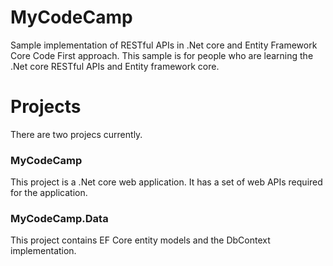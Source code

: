 # MyCodeCamp
Sample implementation of RESTful APIs in .Net core and Entity Framework Core Code First approach.
This sample is for people who are learning the .Net core RESTful APIs and Entity framework core. 

# Projects
There are two projecs currently.


### MyCodeCamp
This project is a .Net core web application.  It has a set of web APIs required for the application.


### MyCodeCamp.Data
This project contains EF Core entity models and the DbContext implementation.   
